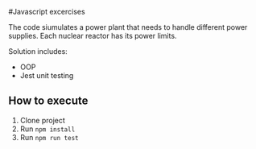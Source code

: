 #Javascript excercises

The code siumulates a power plant that needs to handle different power supplies. Each nuclear reactor has its power limits.

Solution includes:
- OOP 
- Jest unit testing

## How to execute
1. Clone project
2. Run `npm install`
3. Run `npm run test`
